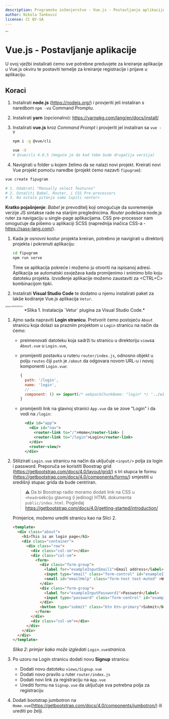 ```yaml
---
description: Programsko inženjerstvo - Vue.js - Postavljanje aplikacije
author: Nikola Tanković
license: CC BY-SA
---
```


<img src="art/fipu.png" alt="fipu" style="zoom:24%;" />

# Vue.js - Postavljanje aplikacije

U ovoj vježbi instalirati ćemo sve potrebne preduvjete za kreiranje aplikacije u Vue.js okviru te postaviti temelje za kreiranje registracije i  prijave u aplikaciju.

## Koraci

1. Instalirati **node.js** (https://nodejs.org/) i provjeriti jeli instaliran s naredbom `npm -v`u Command Promptu.

1. Instalirati **yarn** (opcionalno): https://yarnpkg.com/lang/en/docs/install/

1. Instalirati **vue.js** kroz *Command Prompt* i provjeriti jel instaliran sa `vue -V`

   ```bash
   npm i -g @vue/cli
   
   vue -V
   # @vue/cli 4.0.5 (moguće je da kod tebe bude drugačija verzija)
   ```

1. Navigirati u folder u kojem želimo da se nalazi novi projekt. Kreirati novi Vue projekt pomoću naredbe (projekt ćemo nazavti `fipugram`):

  ```bash
  vue create fipugram
  
  # 1. Odabrati "Manually select features"
  # 2. Označiti Babel, Router, i CSS Pre-processors
  # 3. Na ostala pitanja samo lupiti <enter>
  ```

  **Kratko pojašnjenje**: *Babel* je prevoditelj koji omogućuje da suvremenije verzije JS sintakse rade na starijim preglednicima. *Router* podešava node.js ruter za navigaciju u single-page aplikacijama. CSS pre-processor nam omogućuje da pišemo u aplikaciji SCSS (naprednija inačica CSS-a - https://sass-lang.com/).

  

1. Kada je osnovni kostur projekta kreiran, potrebno je navigirati u direktorij projekta i pokrenuti aplikaciju:

   ```bash
   cd fipugram
   npm run serve
   ```

   Time se aplikacija pokreće i možemo ju otvoriti na ispisanoj adresi. Aplikacija se automatski osvježava kada promijenimo i snimimo bilo koju datoteku projekta. Izvođenje aplikacije možemo zaustaviti za <CTRL+C> kombinacijom tipki.

1. Instalirati **Visual Studio Code** te dodatno u njemu instalirati paket za lakše kodiranje Vue.js aplikacija `Vetur`.


<img src="art/image-20191115192105357.png" alt="image-20191115192105357" style="zoom:30%;" />

<center>*Slika 1. Instalacija `Vetur` plugina za Visual Studio Code.*</center>

1. Ajmo sada napraviti **Login stranicu**. Pretvorit ćemo postojeću `About` stranicu koja dolazi sa praznim projektom u `Login` stranicu na način da ćemo:

   * preimenovati datoteku koja sadrži tu stranicu u direktoriju `view`sa `About.vue` u `Login.vue`,

   * promijeniti postavku u ruteru `router/index.js`, odnosno objekt u polju `routes` čiji `path` je `/about` da odgovara novom URL-u i novoj komponenti `Login.vue`:

     ```javascript
     {
       path: '/login',
       name: 'login',
       // ...
       component: () => import(/* webpackChunkName: "login" */ '../views/Login.vue')
     }
     ```

   * promijeniti link na glavnoj stranici `App.vue` da se zove "Login" i da vodi na `/login`:

     ```xml
       <div id="app">
         <div id="nav">
           <router-link to="/">Home</router-link> |
           <router-link to="/login">Login</router-link>
         </div>
         <router-view/>
       </div>
     ```

   

1. Stilizirati `Login.vue` stranicu na način da uključuje `<input/>` polja za login i password.
   Preporuča se koristiti Boostrap grid (https://getbootstrap.com/docs/4.0/layout/grid/) s tri stupca te formu (https://getbootstrap.com/docs/4.0/components/forms/) smjestiti u središnji stupac grida da bude centriran.

   > :warning: Da bi Boostrap radio moramo dodati link na CSS u `<head>`sekciju glavnog (i jedinog) HTML dokumenta `public/index.html`. Pogledaj https://getbootstrap.com/docs/4.0/getting-started/introduction/

   Primjerice, možemo urediti stranicu kao na Slici 2. 

   ```html
   <template>
     <div class="about">
       <h1>This is an login page</h1>
       <div class="container">
         <div class="row">
           <div class="col-sm"></div>
           <div class="col-sm">
             <form>
               <div class="form-group">
                 <label for="exampleInputEmail1">Email address</label>
                 <input type="email" class="form-control" id="exampleInputEmail1" aria-describedby="emailHelp" placeholder="Enter email" />
                 <small id="emailHelp" class="form-text text-muted" >We'll never share your email with anyone else.</small>
               </div>
               <div class="form-group">
                 <label for="exampleInputPassword1">Password</label>
                 <input type="password" class="form-control" id="exampleInputPassword1" placeholder="Password" />
               </div>
               <button type="submit" class="btn btn-primary">Submit</button>
             </form>
           </div>
           <div class="col-sm"></div>
         </div>
       </div>
     </div>
   </template>
   ```

   *Slika 2: primjer kako može izgledati `Login.vue`stranica.*

   

1. Po uzoru na Login stranicu dodati novu **Signup** stranicu:

   * Dodati novu datoteku `views/Signup.vue`
   * Dodati novo pravilo u ruter `router/index.js`
   * Dodati novi link za registraciju na `App.vue`
   * Urediti formu na `Signup.vue` da uključuje sva potrebna polja za registraciju

1. Dodati bootstrap jumbotron na `Home.vue`(https://getbootstrap.com/docs/4.0/components/jumbotron/) ili urediti po želji.
